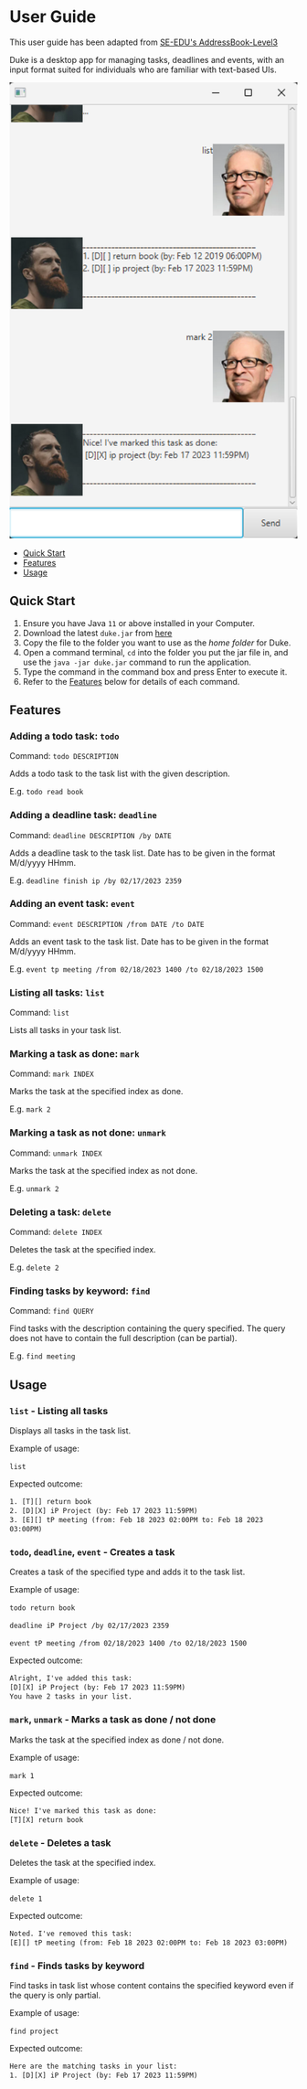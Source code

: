 # User Guide
This user guide has been adapted from [SE-EDU's AddressBook-Level3](https://se-education.org/addressbook-level3/UserGuide.html)

Duke is a desktop app for managing tasks, deadlines and events, with an input format suited for individuals who
are familiar with text-based UIs.

<img src="Ui.png" width="600" />

- [Quick Start](#quick-start)
- [Features](#features)
- [Usage](#usage)

## Quick Start

1. Ensure you have Java `11` or above installed in your Computer.
2. Download the latest `duke.jar` from [here](https://github.com/owen-yap/ip/releases/tag/A-Release)
3. Copy the file to the folder you want to use as the _home folder_ for Duke.
4. Open a command terminal, `cd` into the folder you put the jar file in, and use the `java -jar duke.jar` command to run the application.
5. Type the command in the command box and press Enter to execute it.
6. Refer to the [Features](#features) below for details of each command.

## Features

### Adding a todo task: `todo`

Command: `todo DESCRIPTION`

Adds a todo task to the task list with the given description.

E.g.  `todo read book`

### Adding a deadline task: `deadline`

Command: `deadline DESCRIPTION /by DATE`

Adds a deadline task to the task list. Date has to be given in the format M/d/yyyy HHmm.

E.g.  `deadline finish ip /by 02/17/2023 2359`

### Adding an event task: `event`

Command: `event DESCRIPTION /from DATE /to DATE`

Adds an event task to the task list. Date has to be given in the format M/d/yyyy HHmm.

E.g.  `event tp meeting /from 02/18/2023 1400 /to 02/18/2023 1500`

### Listing all tasks: `list`

Command: `list`

Lists all tasks in your task list.

### Marking a task as done: `mark`

Command: `mark INDEX`

Marks the task at the specified index as done.

E.g.  `mark 2`

### Marking a task as not done: `unmark`

Command: `unmark INDEX`

Marks the task at the specified index as not done.

E.g.  `unmark 2`

### Deleting a task: `delete`

Command: `delete INDEX`

Deletes the task at the specified index.

E.g.  `delete 2`

### Finding tasks by keyword: `find`

Command: `find QUERY`

Find tasks with the description containing the query specified.
The query does not have to contain the full description (can be partial).

E.g.  `find meeting`

## Usage

### `list` - Listing all tasks

Displays all tasks in the task list.

Example of usage:

`list`

Expected outcome:

```
1. [T][] return book 
2. [D][X] iP Project (by: Feb 17 2023 11:59PM)
3. [E][] tP meeting (from: Feb 18 2023 02:00PM to: Feb 18 2023 03:00PM)
```

### `todo`, `deadline`, `event` - Creates a task

Creates a task of the specified type and adds it to the task list.

Example of usage:

`todo return book`

`deadline iP Project /by 02/17/2023 2359`

`event tP meeting /from 02/18/2023 1400 /to 02/18/2023 1500`

Expected outcome:

```
Alright, I've added this task:
[D][X] iP Project (by: Feb 17 2023 11:59PM)
You have 2 tasks in your list.
```

### `mark`, `unmark` - Marks a task as done / not done

Marks the task at the specified index as done / not done.

Example of usage:

`mark 1`

Expected outcome:

```
Nice! I've marked this task as done:
[T][X] return book
```

### `delete` - Deletes a task

Deletes the task at the specified index.

Example of usage:

`delete 1`

Expected outcome:

```
Noted. I've removed this task:
[E][] tP meeting (from: Feb 18 2023 02:00PM to: Feb 18 2023 03:00PM)
```

### `find` - Finds tasks by keyword

Find tasks in task list whose content contains the specified keyword even if the query is only partial.

Example of usage:

`find project`

Expected outcome:

```
Here are the matching tasks in your list:
1. [D][X] iP Project (by: Feb 17 2023 11:59PM)
```
